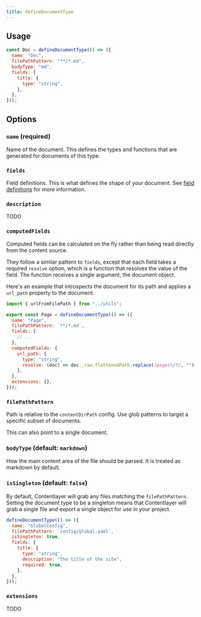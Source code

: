 ```yaml
---
title: defineDocumentType
---
```


## Usage

```js
const Doc = defineDocumentType(() => ({
  name: "Doc",
  filePathPattern: "**/*.md",
  bodyType: "md",
  fields: {
    title: {
      type: "string",
    },
  },
}));
```

## Options

### `name` (required)

Name of the document. This defines the types and functions that are generated for documents of this type.

### `fields`

Field definitions. This is what defines the shape of your document. See [field definitions](/docs/field-definitions) for more information.

### `description`

TODO

### `computedFields`

Computed fields can be calculated on the fly rather than being read directly from the content source.

They follow a similar pattern to `fields`, except that each field takes a required `resolve` option, which is a function that resolves the value of the field. The function receives a single argument, the document object.

Here's an example that introspects the document for its path and applies a `url_path` property to the document.

```js
import { urlFromFilePath } from "../utils";

export const Page = defineDocumentType(() => ({
  name: "Page",
  filePathPattern: `**/*.md`,
  fields: {
    // ...
  },
  computedFields: {
    url_path: {
      type: "string",
      resolve: (doc) => doc._raw.flattenedPath.replace(/pages\/?/, ""),
    },
  },
  extensions: {},
}));
```

### `filePathPattern`

Path is relative to the `contentDirPath` config. Use glob patterns to target a specific subset of documents.

This can also point to a single document.

### `bodyType` (default: `markdown`)

How the main content area of the file should be parsed. It is treated as markdown by default.

### `isSingleton` (default: `false`)

By default, Contentlayer will grab any files matching the `filePathPattern`. Setting the document type to be a singleton means that Contentlayer will grab a single file and export a single object for use in your project.

```js
defineDocumentType(() => ({
  name: "GlobalConfig",
  filePathPattern: `config/global.yaml`,
  isSingleton: true,
  fields: {
    title: {
      type: "string",
      description: "The title of the site",
      required: true,
    },
  },
}));
```

### `extensions`

TODO
